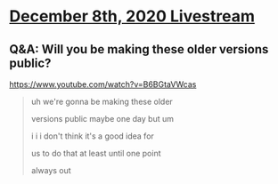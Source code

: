 # [December 8th, 2020 Livestream](../2020-12-08.md)
## Q&A: Will you be making these older versions public?
https://www.youtube.com/watch?v=B6BGtaVWcas
> uh we're gonna be making these older
> 
> versions public maybe one day but um
> 
> i i i don't think it's a good idea for
> 
> us to do that at least until one point
> 
> always out
> 
